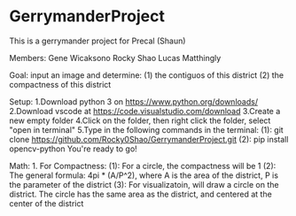 # GerrymanderProject
This is a gerrymander project for Precal (Shaun)

Members: Gene Wicaksono
         Rocky Shao
         Lucas Matthingly


Goal:
    input an image and determine:
        (1) the contiguos of this district
        (2) the compactness of this district
    
Setup:
    1.Download python 3 on https://www.python.org/downloads/
    2.Download vscode at https://code.visualstudio.com/download
    3.Create a new empty folder
    4.Click on the folder, then right click the folder, select "open in terminal"
    5.Type in the following commands in the terminal:
            (1):    git clone https://github.com/Rocky0Shao/GerrymanderProject.git
            (2):    pip install opencv-python
    You're ready to go!

Math:
    1. For Compactness:
        (1): For a circle, the compactness will be 1
        (2): The general formula: 4pi * (A/P^2), where A is the area of the district, P is the parameter of the district
        (3): For visualizatoin, will draw a circle on the district. 
             The circle has the same area as the district, and centered at the center of the district
    
             

